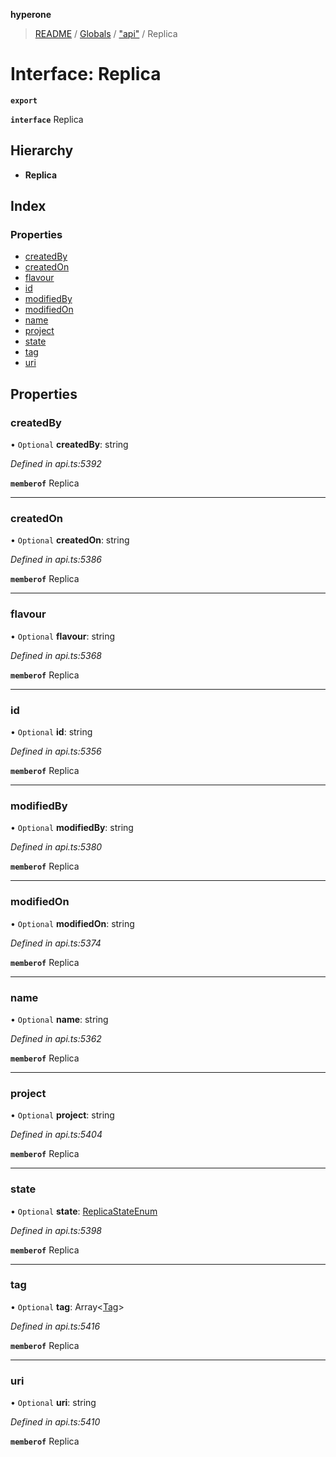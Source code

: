 **hyperone**

> [README](../README.md) / [Globals](../globals.md) / ["api"](../modules/_api_.md) / Replica

# Interface: Replica

**`export`** 

**`interface`** Replica

## Hierarchy

* **Replica**

## Index

### Properties

* [createdBy](_api_.replica.md#createdby)
* [createdOn](_api_.replica.md#createdon)
* [flavour](_api_.replica.md#flavour)
* [id](_api_.replica.md#id)
* [modifiedBy](_api_.replica.md#modifiedby)
* [modifiedOn](_api_.replica.md#modifiedon)
* [name](_api_.replica.md#name)
* [project](_api_.replica.md#project)
* [state](_api_.replica.md#state)
* [tag](_api_.replica.md#tag)
* [uri](_api_.replica.md#uri)

## Properties

### createdBy

• `Optional` **createdBy**: string

*Defined in api.ts:5392*

**`memberof`** Replica

___

### createdOn

• `Optional` **createdOn**: string

*Defined in api.ts:5386*

**`memberof`** Replica

___

### flavour

• `Optional` **flavour**: string

*Defined in api.ts:5368*

**`memberof`** Replica

___

### id

• `Optional` **id**: string

*Defined in api.ts:5356*

**`memberof`** Replica

___

### modifiedBy

• `Optional` **modifiedBy**: string

*Defined in api.ts:5380*

**`memberof`** Replica

___

### modifiedOn

• `Optional` **modifiedOn**: string

*Defined in api.ts:5374*

**`memberof`** Replica

___

### name

• `Optional` **name**: string

*Defined in api.ts:5362*

**`memberof`** Replica

___

### project

• `Optional` **project**: string

*Defined in api.ts:5404*

**`memberof`** Replica

___

### state

• `Optional` **state**: [ReplicaStateEnum](../enums/_api_.replicastateenum.md)

*Defined in api.ts:5398*

**`memberof`** Replica

___

### tag

• `Optional` **tag**: Array\<[Tag](_api_.tag.md)>

*Defined in api.ts:5416*

**`memberof`** Replica

___

### uri

• `Optional` **uri**: string

*Defined in api.ts:5410*

**`memberof`** Replica
